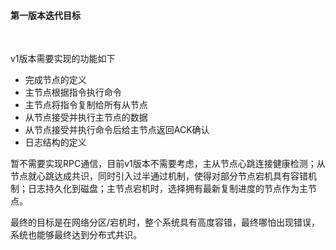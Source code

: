 #### 第一版本迭代目标

&nbsp;

v1版本需要实现的功能如下

* 完成节点的定义
* 主节点根据指令执行命令
* 主节点将指令复制给所有从节点
* 从节点接受并执行主节点的数据
* 从节点接受并执行命令后给主节点返回ACK确认
* 日志结构的定义

暂不需要实现RPC通信，目前v1版本不需要考虑，主从节点心跳连接健康检测；从节点就心跳达成共识，同时引入过半通过机制，使得对部分节点宕机具有容错机制；日志持久化到磁盘；主节点宕机时，选择拥有最新复制进度的节点作为主节点。

最终的目标是在网络分区/宕机时，整个系统具有高度容错，最终哪怕出现错误，系统也能够最终达到分布式共识。
